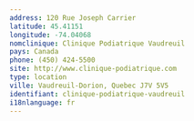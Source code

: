 ```yaml
---
address: 120 Rue Joseph Carrier
latitude: 45.41151
longitude: -74.04068
nomclinique: Clinique Podiatrique Vaudreuil
pays: Canada
phone: (450) 424-5500
site: http://www.clinique-podiatrique.com
type: location
ville: Vaudreuil-Dorion, Quebec J7V 5V5
identifiant: clinique-podiatrique-vaudreuil
i18nlanguage: fr
---
```


